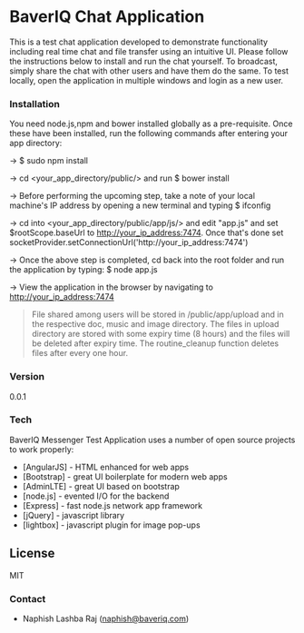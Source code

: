 # BaverIQ Chat Application

This is a test chat application developed to demonstrate functionality including real time chat and file transfer using an intuitive UI. Please follow the instructions below to install and run the chat yourself. To broadcast, simply share the chat with other users and have them do the same. To test locally, open the application in multiple windows and login as a new user.

### Installation

You need node.js,npm and bower installed globally as a pre-requisite. Once these have been installed, run the following commands after entering your app directory:

-> $ sudo npm install

-> cd <your_app_directory/public/> and run $ bower install

-> Before performing the upcoming step, take a note of your local machine's IP address by opening a new terminal and typing $ ifconfig

-> cd into <your_app_directory/public/app/js/> and edit "app.js" and set $rootScope.baseUrl to <http://your_ip_address:7474>. Once that's done set socketProvider.setConnectionUrl('http://your_ip_address:7474')

-> Once the above step is completed, cd back into the root folder and run the application by typing: $ node app.js

-> View the application in the browser by navigating to <http://your_ip_address:7474>

> File shared among users will be stored in /public/app/upload and in the respective doc, music and image directory.
> The files in upload directory are stored with some expiry time (8 hours) and the files will be deleted after expiry time.
> The routine_cleanup function deletes files after every one hour.

### Version
0.0.1

### Tech

BaverIQ Messenger Test Application uses a number of open source projects to work properly:

* [AngularJS] - HTML enhanced for web apps
* [Bootstrap] - great UI boilerplate for modern web apps
* [AdminLTE] - great UI based on bootstrap
* [node.js] - evented I/O for the backend
* [Express] - fast node.js network app framework
* [jQuery] - javascript library
* [lightbox] - javascript plugin for image pop-ups 


License
----

MIT

### Contact
- Naphish Lashba Raj (naphish@baveriq.com)

